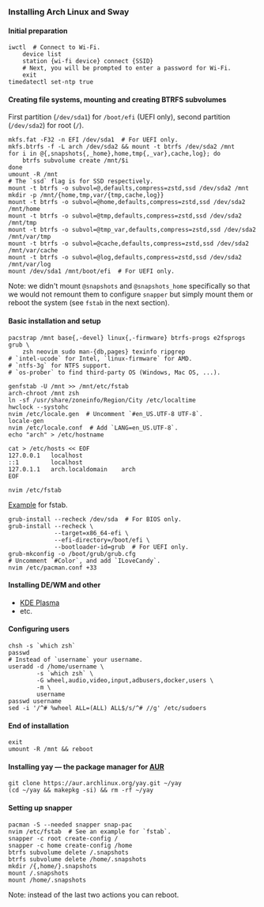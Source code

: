 ### Installing Arch Linux and Sway
#### Initial preparation
    iwctl  # Connect to Wi-Fi.
        device list
        station {wi-fi device} connect {SSID}
        # Next, you will be prompted to enter a password for Wi-Fi.
        exit
    timedatectl set-ntp true

#### Creating file systems, mounting and creating BTRFS subvolumes
First partition (`/dev/sda1`) for `/boot/efi` (UEFI only), second partition
(`/dev/sda2`) for root (`/`).

    mkfs.fat -F32 -n EFI /dev/sda1  # For UEFI only.
    mkfs.btrfs -f -L arch /dev/sda2 && mount -t btrfs /dev/sda2 /mnt
    for i in @{,snapshots{,_home},home,tmp{,_var},cache,log}; do
        btrfs subvolume create /mnt/$i
    done
    umount -R /mnt
    # The `ssd` flag is for SSD respectively.
    mount -t btrfs -o subvol=@,defaults,compress=zstd,ssd /dev/sda2 /mnt
    mkdir -p /mnt/{home,tmp,var/{tmp,cache,log}}
    mount -t btrfs -o subvol=@home,defaults,compress=zstd,ssd /dev/sda2 /mnt/home
    mount -t btrfs -o subvol=@tmp,defaults,compress=zstd,ssd /dev/sda2 /mnt/tmp
    mount -t btrfs -o subvol=@tmp_var,defaults,compress=zstd,ssd /dev/sda2 /mnt/var/tmp
    mount -t btrfs -o subvol=@cache,defaults,compress=zstd,ssd /dev/sda2 /mnt/var/cache
    mount -t btrfs -o subvol=@log,defaults,compress=zstd,ssd /dev/sda2 /mnt/var/log
    mount /dev/sda1 /mnt/boot/efi  # For UEFI only.

Note: we didn't mount `@snapshots` and `@snapshots_home` specifically so that we
would not remount them to configure `snapper` but simply mount them or reboot the
system (see `fstab` in the next section).

#### Basic installation and setup
    pacstrap /mnt base{,-devel} linux{,-firmware} btrfs-progs e2fsprogs grub \
        zsh neovim sudo man-{db,pages} texinfo ripgrep
    # `intel-ucode` for Intel, `linux-firmware` for AMD.
    # `ntfs-3g` for NTFS support.
    # `os-prober` to find third-party OS (Windows, Mac OS, ...).

    genfstab -U /mnt >> /mnt/etc/fstab
    arch-chroot /mnt zsh
    ln -sf /usr/share/zoneinfo/Region/City /etc/localtime
    hwclock --systohc
    nvim /etc/locale.gen  # Uncomment `#en_US.UTF-8 UTF-8`.
    locale-gen
    nvim /etc/locale.conf  # Add `LANG=en_US.UTF-8`.
    echo "arch" > /etc/hostname

    cat > /etc/hosts << EOF
    127.0.0.1   localhost
    ::1         localhost
    127.0.1.1   arch.localdomain    arch
    EOF

    nvim /etc/fstab

[Example](./fstab) for fstab.

    grub-install --recheck /dev/sda  # For BIOS only.
    grub-install --recheck \
                 --target=x86_64-efi \
                 --efi-directory=/boot/efi \
                 --bootloader-id=grub  # For UEFI only.
    grub-mkconfig -o /boot/grub/grub.cfg
    # Uncomment `#Color`, and add `ILoveCandy`.
    nvim /etc/pacman.conf +33

#### Installing DE/WM and other
- [KDE Plasma](DE/KDE%20Plasma.md)
- etc.

#### Configuring users
    chsh -s `which zsh`
    passwd
    # Instead of `username` your username.
    useradd -d /home/username \
            -s `which zsh` \
            -G wheel,audio,video,input,adbusers,docker,users \
            -m \
            username
    passwd username
    sed -i '/^# %wheel ALL=(ALL) ALL$/s/^# //g' /etc/sudoers

#### End of installation
    exit
    umount -R /mnt && reboot

#### Installing yay — the package manager for [AUR](https://aur.archlinux.org/)
    git clone https://aur.archlinux.org/yay.git ~/yay
    (cd ~/yay && makepkg -si) && rm -rf ~/yay

#### Setting up snapper
    pacman -S --needed snapper snap-pac
    nvim /etc/fstab  # See an example for `fstab`.
    snapper -c root create-config /
    snapper -c home create-config /home
    btrfs subvolume delete /.snapshots
    btrfs subvolume delete /home/.snapshots
    mkdir /{,home/}.snapshots
    mount /.snapshots
    mount /home/.snapshots

Note: instead of the last two actions you can reboot.
